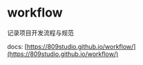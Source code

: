 # workflow

记录项目开发流程与规范

docs: [https://809studio.github.io/workflow/](https://809studio.github.io/workflow/)
